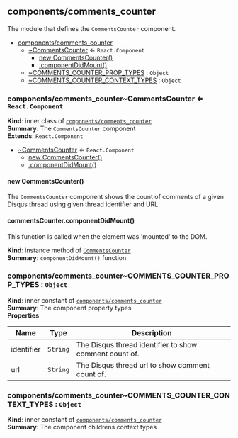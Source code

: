 <a name="module_components/comments_counter"></a>

## components/comments_counter
The module that defines the `CommentsCounter` component.


* [components/comments_counter](#module_components/comments_counter)
    * [~CommentsCounter](#module_components/comments_counter..CommentsCounter) ⇐ <code>React.Component</code>
        * [new CommentsCounter()](#new_module_components/comments_counter..CommentsCounter_new)
        * [.componentDidMount()](#module_components/comments_counter..CommentsCounter+componentDidMount)
    * [~COMMENTS_COUNTER_PROP_TYPES](#module_components/comments_counter..COMMENTS_COUNTER_PROP_TYPES) : <code>Object</code>
    * [~COMMENTS_COUNTER_CONTEXT_TYPES](#module_components/comments_counter..COMMENTS_COUNTER_CONTEXT_TYPES) : <code>Object</code>

<a name="module_components/comments_counter..CommentsCounter"></a>

### components/comments_counter~CommentsCounter ⇐ <code>React.Component</code>
**Kind**: inner class of [<code>components/comments_counter</code>](#module_components/comments_counter)  
**Summary**: The `CommentsCounter` component  
**Extends**: <code>React.Component</code>  

* [~CommentsCounter](#module_components/comments_counter..CommentsCounter) ⇐ <code>React.Component</code>
    * [new CommentsCounter()](#new_module_components/comments_counter..CommentsCounter_new)
    * [.componentDidMount()](#module_components/comments_counter..CommentsCounter+componentDidMount)

<a name="new_module_components/comments_counter..CommentsCounter_new"></a>

#### new CommentsCounter()
The `CommentsCounter` component shows the count
of comments of a given Disqus thread using
given thread identifier and URL.

<a name="module_components/comments_counter..CommentsCounter+componentDidMount"></a>

#### commentsCounter.componentDidMount()
This function is called when the element was 'mounted'
to the DOM.

**Kind**: instance method of [<code>CommentsCounter</code>](#module_components/comments_counter..CommentsCounter)  
**Summary**: `componentDidMount()` function  
<a name="module_components/comments_counter..COMMENTS_COUNTER_PROP_TYPES"></a>

### components/comments_counter~COMMENTS_COUNTER_PROP_TYPES : <code>Object</code>
**Kind**: inner constant of [<code>components/comments_counter</code>](#module_components/comments_counter)  
**Summary**: The component property types  
**Properties**

| Name | Type | Description |
| --- | --- | --- |
| identifier | <code>String</code> | The Disqus thread           identifier to show comment count of. |
| url | <code>String</code> | The Disqus thread           url to show comment count of. |

<a name="module_components/comments_counter..COMMENTS_COUNTER_CONTEXT_TYPES"></a>

### components/comments_counter~COMMENTS_COUNTER_CONTEXT_TYPES : <code>Object</code>
**Kind**: inner constant of [<code>components/comments_counter</code>](#module_components/comments_counter)  
**Summary**: The component childrens context types  
